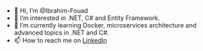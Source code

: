 - 👋 Hi, I’m @Ibrahim-Fouad
- 👀 I’m interested in .NET, C# and Entity Framework.
- 🌱 I’m currently learning Docker, microservices architecture and advanced topics in .NET and C#.
- 📫 How to reach me on [LinkedIn](https://www.linkedin.com/in/ibrahim-fouad/)

<!---
Ibrahim-Fouad/Ibrahim-Fouad is a ✨ special ✨ repository because its `README.md` (this file) appears on your GitHub profile.
You can click the Preview link to take a look at your changes.
--->

